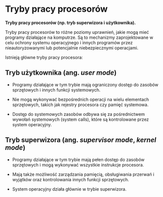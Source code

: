 # **Tryby pracy procesorów**

**Tryby pracy procesorów (np. tryb superwizora i użytkownika).**

Tryby pracy procesorów to różne poziomy uprawnień, jakie mogą mieć programy działające na komputrze. Są to mechanizmy zaprojektowane w celu ochrony systemu operacyjnego i innych programów przez nieautoryzowanymi lub potencjalnie niebezpiecznymi operacjami.

Istnieją główne tryby pracy procesora:

## **Tryb użytkownika (ang. _user mode_)**

-   Programy działające w tym trybie mają ograniczony dostęp do zasobów sprzętowych i innych funkcji systemowych.

-   Nie mogą wykonywać bezpośrednich operacji na wielu elementach sprzętowych, takich jak rejestry procesora czy pamięć systemowa.

-   Dostęp do systemowych zasobów odbywa się za pośrednictwem wywołań systemowych (system calls), które są kontrolowane przez system operacyjny.

## **Tryb superwizora (ang. _supervisor mode_, _kernel mode_)**

-   Programy działające w tym trybie mają pełen dostęp do zasobów sprzętowych i mogą wykonywać wszystkie instrukcje procesora.

-   Mają także możliwość zarządzania pamięcią, obsługiwania przerwań i wyjątków oraz kontrolowania innych funkcji sprzętowych.

-   System operacyjny działa głównie w trybie superwizora.
